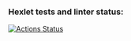 ### Hexlet tests and linter status:
[![Actions Status](https://github.com/artem-povilaitis/php-project-45/workflows/hexlet-check/badge.svg)](https://github.com/artem-povilaitis/php-project-45/actions)